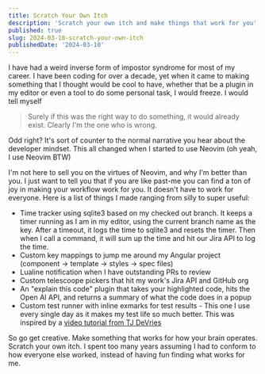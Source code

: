 ```yaml
---
title: Scratch Your Own Itch
description: 'Scratch your own itch and make things that work for you'
published: true
slug: 2024-03-10-scratch-your-own-itch
publishedDate: '2024-03-10'
---
```


I have had a weird inverse form of impostor syndrome for most of my career. I have been coding for over a decade, yet when it came to making something that I thought would be cool to have, whether that be a plugin in my editor or even a tool to do some personal task, I would freeze. I would tell myself

> Surely if this was the right way to do something, it would already exist. Clearly I'm the one who is wrong.

Odd right? It's sort of counter to the normal narrative you hear about the developer mindset. This all changed when I started to use Neovim (oh yeah, I use Neovim BTW)

I'm not here to sell you on the virtues of Neovim, and why I'm better than you. I just want to tell you that if you are like past-me you can find a ton of joy in making your workflow work for you. It doesn't have to work for everyone. Here is a list of things I made ranging from silly to super useful:

- Time tracker using sqlite3 based on my checked out branch. It keeps a timer running as I am in my editor, using the current branch name as the key. After a timeout, it logs the time to sqlite3 and resets the timer. Then when I call a command, it will sum up the time and hit our Jira API to log the time.
- Custom key mappings to jump me around my Angular project (component -> template -> styles -> spec files)
- Lualine notification when I have outstanding PRs to review
- Custom telescoope pickers that hit my work's Jira API and GitHub org
- An "explain this code" plugin that takes your highlighted code, hits the Open AI API, and returns a summary of what the code does in a popup
- Custom test runner with inline exmarks for test results - This one I use every single day as it makes my test life so much better. This was inspired by a [video tutorial from TJ DeVries](https://www.youtube.com/watch?v=HlfjpstqXwE)

So go get creative. Make something that works for how your brain operates. Scratch your own itch. I spent too many years assuming I had to conform to how everyone else worked, instead of having fun finding what works for me.
